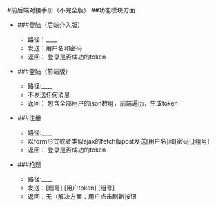 #前后端对接手册（不完全版）
##功能模块方面
- ###登陆（后端介入版）
    - 路径：____
    - 发送：用户名和密码
    - 返回： 登录是否成功的token

- ###登陆（前端版）
    - 路径:____
    - 不发送任何消息
    - 返回： 包含全部用户的json数组，前端遍历，生成token
  
- ###注册
    - 路径:____
    - 以form形式或者类似ajax的fetch版post发送[用户名]和[密码],[组号]
    - 返回： 登录是否成功的token
    
- ###抢题
    - 路径:____
    - 发送：[题号],[用户token],[组号]
    - 返回：无（解决方案：用户点击刷新按钮